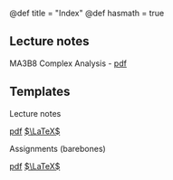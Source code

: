 @def title = "Index"
@def hasmath = true

## Lecture notes

MA3B8 Complex Analysis - [pdf](pdf_pages/MA3B8/)

## Templates

Lecture notes

[pdf](pdf_pages/Notes/) [$\LaTeX$](https://github.com/Lads-oxygen/LaTeX-Templates/tree/master/Notes)

Assignments (barebones)

[pdf](pdf_pages/Assignment/) [$\LaTeX$](https://github.com/Lads-oxygen/LaTeX-Templates/tree/master/Assignment)